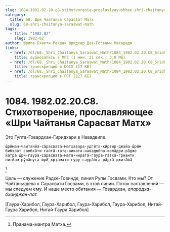 ```yaml
---
slug: 1084-1982-02-20-c8-stihotvorenie-proslavlyayushhee-shri-chajtanya-sarasvat-math
category:
  title: 68. Шри Чайтанья Сарасват Матх
  slug: 68-shri-chaitanya-saraswat-math
tags:
  - title: "1982.02"
    slug: 1982-02
author: Шрила Бхакти Ракшак Шридхар Дев-Госвами Махарадж
links:
  - href: /dl/68._Shri_Chaitanya_Saraswat_Math/1084_1982.02.20.C8_SridharMj_Stihotvorenie_proslavljajushhee_Shri_Chajtanja_Sarasvat_Math.mp3
    title: аудиозапись в MP3 (1 мин. 21 сек., 3,0 МБ)
  - href: /dl/68._Shri_Chaitanya_Saraswat_Math/1084_1982.02.20.C8_SridharMj_Stihotvorenie_proslavljajushhee_Shri_Chajtanja_Sarasvat_Math.docx
    title: транскрипцию в DOCX (17 КБ)
  - href: /dl/68._Shri_Chaitanya_Saraswat_Math/1084_1982.02.20.C8_SridharMj_Stihotvorenie_proslavljajushhee_Shri_Chajtanja_Sarasvat_Math.pdf
    title: транскрипцию в PDF (127 КБ)
---
```


# 1084. 1982.02.20.C8. Стихотворение, прославляющее «Шри Чайтанья Сарасват Матх»

Это Гупта-Говардхан-Гиридхари в Навадвипе.

    ш́рӣмач-чаитанйа-са̄расвата-мат̣хавара-удгӣта-кӣртир-джайа-ш́рӣм̇
    бибхрат самбха̄ти ган̇га̄-тат̣а-никата-навадвӣпа-кола̄дри-ра̄дже
    йатра ш́рӣ-гаура-са̄расвата-мата-нирата̄-гаура-га̄тха̄-гр̣н̣анти
    нитйам-рӯпа̄нуга ш́рӣ-кр̣тамати-гуру-гаура̄н̇га-ра̄дха̄-джита̄ш́а̄
[^_ftn1]

Цель — служение Радхе-Говинде, линия Рупы Госвами. Кто мы? От Чайтаньядева к Сарасвати Госвами, в этой линии. Поток наставлений — мы следуем ему. И наше место обитания — Говардхан, *апарадха-бханджан-пат.*

[Гаура-Харибол, Гаура-Харибол, Гаура-Харибол, Гаура-Харибол, Нитай-Гаура Харибол, Нитай-Гаура Харибол]



[^_ftn1]: Пранама-мантра Матха.


